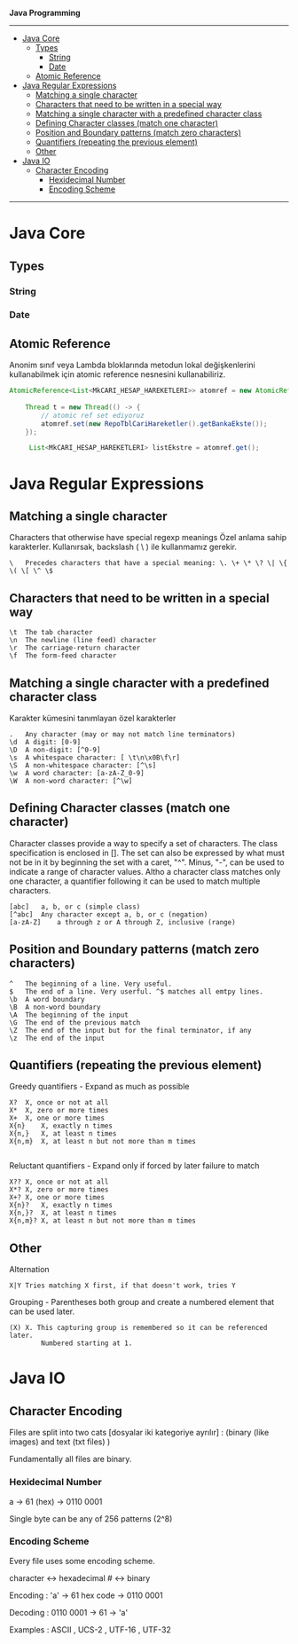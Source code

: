 
**Java Programming**

---

<!-- TOC -->

- [Java Core](#java-core)
    - [Types](#types)
        - [String](#string)
        - [Date](#date)
    - [Atomic Reference](#atomic-reference)
- [Java Regular Expressions](#java-regular-expressions)
    - [Matching a single character](#matching-a-single-character)
    - [Characters that need to be written in a special way](#characters-that-need-to-be-written-in-a-special-way)
    - [Matching a single character with a predefined character class](#matching-a-single-character-with-a-predefined-character-class)
    - [Defining Character classes (match one character)](#defining-character-classes-match-one-character)
    - [Position and Boundary patterns (match zero characters)](#position-and-boundary-patterns-match-zero-characters)
    - [Quantifiers (repeating the previous element)](#quantifiers-repeating-the-previous-element)
    - [Other](#other)
- [Java IO](#java-io)
    - [Character Encoding](#character-encoding)
        - [Hexidecimal Number](#hexidecimal-number)
        - [Encoding Scheme](#encoding-scheme)

<!-- /TOC -->

---

# Java Core

## Types

### String

### Date


## Atomic Reference

Anonim sınıf veya Lambda bloklarında metodun lokal değişkenlerini kullanabilmek için atomic reference nesnesini kullanabiliriz.

```java
AtomicReference<List<MkCARI_HESAP_HAREKETLERI>> atomref = new AtomicReference<>();
    
    Thread t = new Thread(() -> {
        // atomic ref set ediyoruz
        atomref.set(new RepoTblCariHareketler().getBankaEkste());
    });

     List<MkCARI_HESAP_HAREKETLERI> listEkstre = atomref.get();
```

# Java Regular Expressions

## Matching a single character

Characters that otherwise have special regexp meanings
Özel anlama sahip karakterler. Kullanırsak, backslash ( \ ) ile kullanmamız gerekir.

```
\	Precedes characters that have a special meaning: \. \+ \* \? \| \{ \( \[ \^ \$
```

## Characters that need to be written in a special way

```
\t	The tab character
\n	The newline (line feed) character
\r	The carriage-return character
\f	The form-feed character
```

## Matching a single character with a predefined character class
Karakter kümesini tanımlayan özel karakterler

```
.	Any character (may or may not match line terminators)
\d	A digit: [0-9]
\D	A non-digit: [^0-9]
\s	A whitespace character: [ \t\n\x0B\f\r]
\S	A non-whitespace character: [^\s]
\w	A word character: [a-zA-Z_0-9]
\W	A non-word character: [^\w]

```

## Defining Character classes (match one character)

Character classes provide a way to specify a set of characters. The class specification is enclosed in []. The set can also be expressed by what must not be in it by beginning the set with a caret, "^". Minus, "-", can be used to indicate a range of character values. Altho a character class matches only one character, a quantifier following it can be used to match multiple characters.

```
[abc]	a, b, or c (simple class)
[^abc]	Any character except a, b, or c (negation)
[a-zA-Z]	a through z or A through Z, inclusive (range)

```

## Position and Boundary patterns (match zero characters)

```
^	The beginning of a line. Very useful.
$	The end of a line. Very userful. ^$ matches all emtpy lines.
\b	A word boundary
\B	A non-word boundary
\A	The beginning of the input
\G	The end of the previous match
\Z	The end of the input but for the final terminator, if any
\z	The end of the input

``` 

## Quantifiers (repeating the previous element)

Greedy quantifiers - Expand as much as possible

```
X?	X, once or not at all
X*	X, zero or more times
X+	X, one or more times
X{n}	X, exactly n times
X{n,}	X, at least n times
X{n,m}	X, at least n but not more than m times
 

```

Reluctant quantifiers - Expand only if forced by later failure to match

```
X??	X, once or not at all
X*?	X, zero or more times
X+?	X, one or more times
X{n}?	X, exactly n times
X{n,}?	X, at least n times
X{n,m}?	X, at least n but not more than m times

```
## Other
 
Alternation

```
X|Y	Tries matching X first, if that doesn't work, tries Y

``` 

Grouping - Parentheses both group and create a numbered element that can be used later.

```
(X) X. This capturing group is remembered so it can be referenced later. 
        Numbered starting at 1.

```


# Java IO


## Character Encoding 

Files are split into two cats [dosyalar iki kategoriye ayrılır] : (binary (like images) and text (txt files) ) 

Fundamentally all files are binary.

### Hexidecimal Number 

a -> 61 (hex) -> 0110 0001

Single byte can be any of 256 patterns (2^8)

### Encoding Scheme

Every  file uses some encoding scheme.

character <-> hexadecimal # <-> binary

Encoding : 'a' -> 61 hex code -> 0110 0001

Decoding : 0110 0001 -> 61 -> 'a'

Examples : ASCII , UCS-2 , UTF-16 , UTF-32

